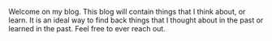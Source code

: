 Welcome on my blog. This blog will contain things that I think about, or learn. It is an ideal way to find back things that I thought about in the past or learned in the past. Feel free to ever reach out.  

